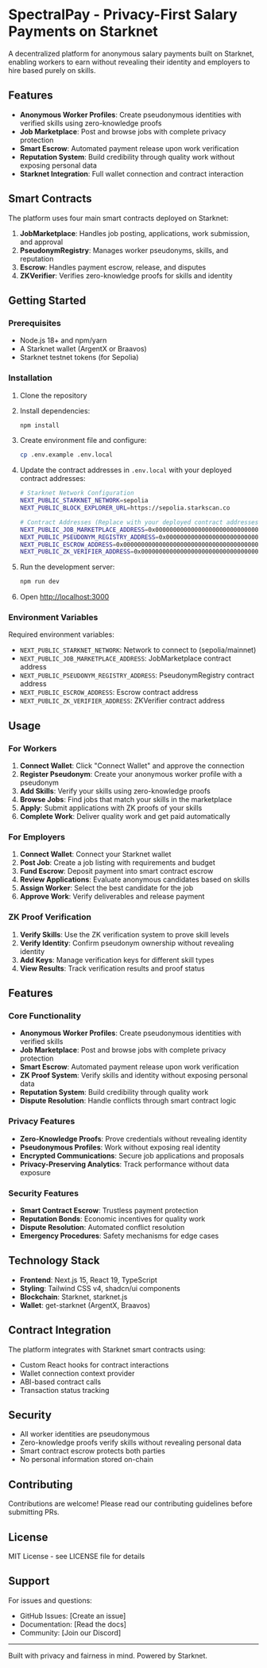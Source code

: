 # SpectralPay - Privacy-First Salary Payments on Starknet

A decentralized platform for anonymous salary payments built on Starknet, enabling workers to earn without revealing their identity and employers to hire based purely on skills.

## Features

- **Anonymous Worker Profiles**: Create pseudonymous identities with verified skills using zero-knowledge proofs
- **Job Marketplace**: Post and browse jobs with complete privacy protection
- **Smart Escrow**: Automated payment release upon work verification
- **Reputation System**: Build credibility through quality work without exposing personal data
- **Starknet Integration**: Full wallet connection and contract interaction

## Smart Contracts

The platform uses four main smart contracts deployed on Starknet:

1. **JobMarketplace**: Handles job posting, applications, work submission, and approval
2. **PseudonymRegistry**: Manages worker pseudonyms, skills, and reputation
3. **Escrow**: Handles payment escrow, release, and disputes
4. **ZKVerifier**: Verifies zero-knowledge proofs for skills and identity

## Getting Started

### Prerequisites

- Node.js 18+ and npm/yarn
- A Starknet wallet (ArgentX or Braavos)
- Starknet testnet tokens (for Sepolia)

### Installation

1. Clone the repository
2. Install dependencies:
   ```bash
   npm install
   ```

3. Create environment file and configure:
   ```bash
   cp .env.example .env.local
   ```

4. Update the contract addresses in `.env.local` with your deployed contract addresses:
   ```bash
   # Starknet Network Configuration
   NEXT_PUBLIC_STARKNET_NETWORK=sepolia
   NEXT_PUBLIC_BLOCK_EXPLORER_URL=https://sepolia.starkscan.co

   # Contract Addresses (Replace with your deployed contract addresses)
   NEXT_PUBLIC_JOB_MARKETPLACE_ADDRESS=0x0000000000000000000000000000000000000000000000000000000000000000
   NEXT_PUBLIC_PSEUDONYM_REGISTRY_ADDRESS=0x0000000000000000000000000000000000000000000000000000000000000000
   NEXT_PUBLIC_ESCROW_ADDRESS=0x0000000000000000000000000000000000000000000000000000000000000000
   NEXT_PUBLIC_ZK_VERIFIER_ADDRESS=0x0000000000000000000000000000000000000000000000000000000000000000
   ```

5. Run the development server:
   ```bash
   npm run dev
   ```

6. Open [http://localhost:3000](http://localhost:3000)

### Environment Variables

Required environment variables:

- `NEXT_PUBLIC_STARKNET_NETWORK`: Network to connect to (sepolia/mainnet)
- `NEXT_PUBLIC_JOB_MARKETPLACE_ADDRESS`: JobMarketplace contract address
- `NEXT_PUBLIC_PSEUDONYM_REGISTRY_ADDRESS`: PseudonymRegistry contract address
- `NEXT_PUBLIC_ESCROW_ADDRESS`: Escrow contract address
- `NEXT_PUBLIC_ZK_VERIFIER_ADDRESS`: ZKVerifier contract address

## Usage

### For Workers

1. **Connect Wallet**: Click "Connect Wallet" and approve the connection
2. **Register Pseudonym**: Create your anonymous worker profile with a pseudonym
3. **Add Skills**: Verify your skills using zero-knowledge proofs
4. **Browse Jobs**: Find jobs that match your skills in the marketplace
5. **Apply**: Submit applications with ZK proofs of your skills
6. **Complete Work**: Deliver quality work and get paid automatically

### For Employers

1. **Connect Wallet**: Connect your Starknet wallet
2. **Post Job**: Create a job listing with requirements and budget
3. **Fund Escrow**: Deposit payment into smart contract escrow
4. **Review Applications**: Evaluate anonymous candidates based on skills
5. **Assign Worker**: Select the best candidate for the job
6. **Approve Work**: Verify deliverables and release payment

### ZK Proof Verification

1. **Verify Skills**: Use the ZK verification system to prove skill levels
2. **Verify Identity**: Confirm pseudonym ownership without revealing identity
3. **Add Keys**: Manage verification keys for different skill types
4. **View Results**: Track verification results and proof status

## Features

### Core Functionality

- **Anonymous Worker Profiles**: Create pseudonymous identities with verified skills
- **Job Marketplace**: Post and browse jobs with complete privacy protection
- **Smart Escrow**: Automated payment release upon work verification
- **ZK Proof System**: Verify skills and identity without exposing personal data
- **Reputation System**: Build credibility through quality work
- **Dispute Resolution**: Handle conflicts through smart contract logic

### Privacy Features

- **Zero-Knowledge Proofs**: Prove credentials without revealing identity
- **Pseudonymous Profiles**: Work without exposing real identity
- **Encrypted Communications**: Secure job applications and proposals
- **Privacy-Preserving Analytics**: Track performance without data exposure

### Security Features

- **Smart Contract Escrow**: Trustless payment protection
- **Reputation Bonds**: Economic incentives for quality work
- **Dispute Resolution**: Automated conflict resolution
- **Emergency Procedures**: Safety mechanisms for edge cases

## Technology Stack

- **Frontend**: Next.js 15, React 19, TypeScript
- **Styling**: Tailwind CSS v4, shadcn/ui components
- **Blockchain**: Starknet, starknet.js
- **Wallet**: get-starknet (ArgentX, Braavos)

## Contract Integration

The platform integrates with Starknet smart contracts using:

- Custom React hooks for contract interactions
- Wallet connection context provider
- ABI-based contract calls
- Transaction status tracking

## Security

- All worker identities are pseudonymous
- Zero-knowledge proofs verify skills without revealing personal data
- Smart contract escrow protects both parties
- No personal information stored on-chain

## Contributing

Contributions are welcome! Please read our contributing guidelines before submitting PRs.

## License

MIT License - see LICENSE file for details

## Support

For issues and questions:
- GitHub Issues: [Create an issue]
- Documentation: [Read the docs]
- Community: [Join our Discord]

---

Built with privacy and fairness in mind. Powered by Starknet.
